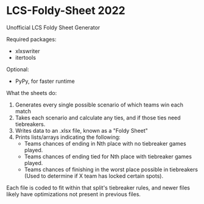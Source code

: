 # LCS-Foldy-Sheet 2022
Unofficial LCS Foldy Sheet Generator

Required packages:
  - xlxswriter
  - itertools

Optional:
  - PyPy, for faster runtime

What the sheets do:
   1. Generates every single possible scenario of which teams win each match
   2. Takes each scenario and calculate any ties, and if those ties need tiebreakers.
   3. Writes data to an .xlsx file, known as a "Foldy Sheet"
   4. Prints lists/arrays indicating the following:
        - Teams chances of ending in Nth place with no tiebreaker games played. 
        - Teams chances of ending tied for Nth place with tiebreaker games played.
        - Teams chances of finishing in the worst place possible in tiebreakers (Used to determine if X team has locked certain spots).
        
Each file is coded to fit within that split's tiebreaker rules, and newer files likely have optimizations not present in previous files.
